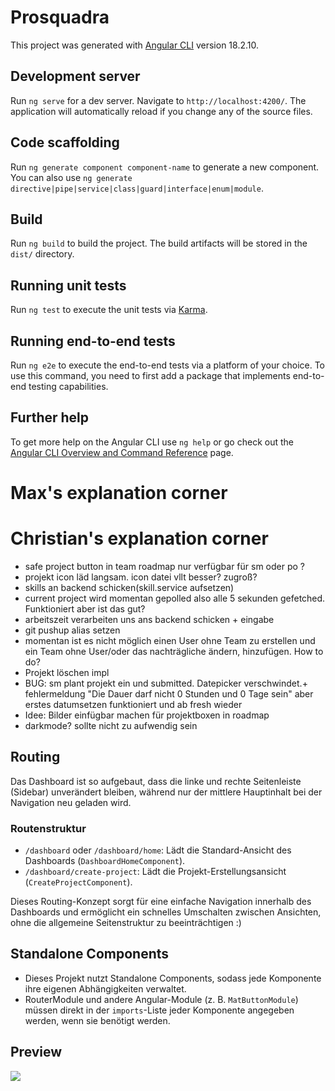 # Prosquadra

This project was generated with [Angular CLI](https://github.com/angular/angular-cli) version 18.2.10.

## Development server

Run `ng serve` for a dev server. Navigate to `http://localhost:4200/`. The application will automatically reload if you change any of the source files.

## Code scaffolding

Run `ng generate component component-name` to generate a new component. You can also use `ng generate directive|pipe|service|class|guard|interface|enum|module`.

## Build

Run `ng build` to build the project. The build artifacts will be stored in the `dist/` directory.

## Running unit tests

Run `ng test` to execute the unit tests via [Karma](https://karma-runner.github.io).

## Running end-to-end tests

Run `ng e2e` to execute the end-to-end tests via a platform of your choice. To use this command, you need to first add a package that implements end-to-end testing capabilities.

## Further help

To get more help on the Angular CLI use `ng help` or go check out the [Angular CLI Overview and Command Reference](https://angular.dev/tools/cli) page.


# Max's explanation corner

# Christian's explanation corner

- safe project button in team roadmap nur verfügbar für sm oder po ?
- projekt icon läd langsam. icon datei vllt besser? zugroß?
- skills an backend schicken(skill.service aufsetzen)
- current project wird momentan gepolled also alle 5 sekunden gefetched. Funktioniert aber ist das gut?
- arbeitszeit verarbeiten uns ans backend schicken + eingabe
- git pushup alias setzen
- momentan ist es nicht möglich einen User ohne Team zu erstellen und ein Team ohne User/oder das nachträgliche ändern, hinzufügen. How to do?
- Projekt löschen impl
- BUG: sm plant projekt ein und submitted. Datepicker verschwindet.+ fehlermeldung "Die Dauer darf nicht 0 Stunden und 0 Tage sein" aber erstes datumsetzen funktioniert und ab fresh wieder
- Idee: Bilder einfügbar machen für projektboxen in roadmap
- darkmode? sollte nicht zu aufwendig sein
## Routing

Das Dashboard ist so aufgebaut, dass die linke und rechte Seitenleiste (Sidebar) unverändert bleiben, während nur der mittlere Hauptinhalt bei der Navigation neu geladen wird.

### Routenstruktur

* ````/dashboard```` oder ````/dashboard/home````: Lädt die Standard-Ansicht des Dashboards (````DashboardHomeComponent````).
* ````/dashboard/create-project````: Lädt die Projekt-Erstellungsansicht (````CreateProjectComponent````).

Dieses Routing-Konzept sorgt für eine einfache Navigation innerhalb des Dashboards und ermöglicht ein schnelles Umschalten zwischen Ansichten, ohne die allgemeine Seitenstruktur zu beeinträchtigen :)

## Standalone Components

* Dieses Projekt nutzt Standalone Components, sodass jede Komponente ihre eigenen Abhängigkeiten verwaltet.
* RouterModule und andere Angular-Module (z. B. ````MatButtonModule````) müssen direkt in der ````imports````-Liste jeder Komponente angegeben werden, wenn sie benötigt werden.

## Preview

![](https://web06.iis.uni-bamberg.de/gitlab/wip2425g1/wip2425_g1/-/raw/main/prosquadra/readme_preview.gif)
